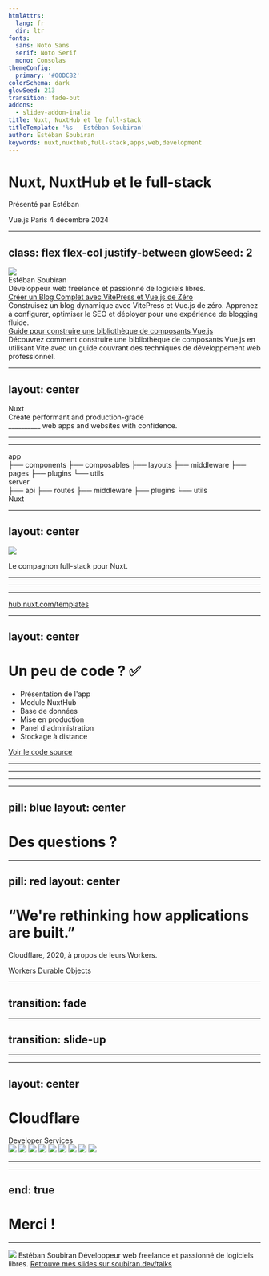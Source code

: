 ```yaml
---
htmlAttrs:
  lang: fr
  dir: ltr
fonts:
  sans: Noto Sans
  serif: Noto Serif
  mono: Consolas
themeConfig:
  primary: '#00DC82'
colorSchema: dark
glowSeed: 213
transition: fade-out
addons:
  - slidev-addon-inalia
title: Nuxt, NuxtHub et le full-stack
titleTemplate: '%s - Estéban Soubiran'
author: Estéban Soubiran
keywords: nuxt,nuxthub,full-stack,apps,web,development
---
```


<div class="relative">
  <h1 class="text-center font-serif pb-36">Nuxt, Nuxt<span class="text-primary">Hub</span> et le full-stack</h1>
  <p class="absolute left-1/2 transform translate -translate-x-1/2 top-24 op-60">
    Présenté par Estéban
  </p>
</div>

<Globe class="absolute z-10 top-2/5 left-1/2 transform -translate-x-1/2" :size="1000" :speed="0.001" :markers="[{ location: [44.833328, -0.56667], size: 0.04 }]" />

<div class="absolute right-6 bottom-6 flex flex-col gap-4 items-end">
  <span class="text-sm op-40">Vue.js Paris</span>
  <span class="text-xs op-20 mt--4">4 décembre 2024</span>
</div>

---
class: flex flex-col justify-between
glowSeed: 2
---

<div class="flex flex-col items-center justify-center">
  <img src="https://github.com/barbapapazes.png" class="size-32" />
  <div class="mt-4 text-xl font-serif font-medium">
    Estéban Soubiran
  </div>
  <div class="mt-1 text-sm op-60">
    Développeur web <span class="line-through">freelance</span> et passionné de logiciels libres.
  </div>
</div>

<Tools />

<div v-click class="grid grid-cols-2 gap-8">
  <Card class="weightless">
    <div class="text-sm">
      <a href="https://soubiran.dev/fr/series/create-a-blog-with-vitepress-and-vue-js-from-scratch" target="_blank" class="border-0! hover:text-inherit!">
        Créer un Blog Complet avec VitePress et Vue.js de Zéro
        <span class="absolute inset-0 z-1"></span>
      </a>
    </div>
    <div class="mt-1 text-xs op-60">
      Construisez un blog dynamique avec VitePress et Vue.js de zéro. Apprenez à configurer, optimiser le SEO et déployer pour une expérience de blogging fluide.
    </div>
  </Card>

  <Card class="weightless [--animation-delay:2s]">
    <div class="text-sm">
      <a href="https://soubiran.dev/fr/series/the-complete-guide-to-building-a-vue-js-component-library" target="_blank" class="border-0! hover:text-inherit!">
        Guide pour construire une bibliothèque de composants Vue.js
        <span class="absolute inset-0 z-1"></span>
      </a>
    </div>
    <div class="mt-1 text-xs op-60">
      Découvrez comment construire une bibliothèque de composants Vue.js en utilisant Vite avec un guide couvrant des techniques de développement web professionnel.
    </div>
  </Card>
</div>

<Socials />

---
layout: center
---

<div
  class="font-serif transition duration-500 text-center text-5xl"
 :class="$clicks < 1 ? 'scale-200' : ''"
>
  Nuxt
</div>

<div v-click class="mt-4 forward:delay-400 text-2xl text-center op-60">
Create performant and production-grade<br><span class="text-primary">__________</span> web apps and websites with confidence.
</div>

---

<Inalia
  question="Create performant and production-grade __________ web apps and websites with confidence."
  type="text"
  chart=""
  :data="[
    'Fullstack', 'Fullstack', 'fullstack', 'Fullstack', 'Fullstack', 'green', 'Fullstack', 'Fullstack', 'Fullstack', 'Development', 'Full stack'
  ]"
/>

---

<Card class="grid grid-cols-2 text-4xl font-mono items-start">
  <div>
    <div v-click class="flex flex-row gap-4 items-end">
      <div class="i-vscode-icons-folder-type-app size-12" />
      <div class="op-80">app</div>
    </div>
    <div class="ml-6 mt-4 text-2xl op-40 flex flex-col">
      <span v-click class="forward:delay-50 backward:delay-350">├── components</span>
      <span v-after class="forward:delay-100 backward:delay-300">├── composables</span>
      <span v-after class="forward:delay-150 backward:delay-250">├── layouts</span>
      <span v-after class="forward:delay-200 backward:delay-200">├── middleware</span>
      <span v-after class="forward:delay-250 backward:delay-150">├── pages</span>
      <span v-after class="forward:delay-300 backward:delay-100">├── plugins</span>
      <span v-after class="forward:delay-350 backward:delay-50">└── utils</span>
    </div>
  </div>

  <div>
    <div v-click class="flex flex-row gap-4 items-end">
      <div class="i-vscode-icons-folder-type-server size-12" />
      <div class="op-80">server</div>
    </div>
    <div class="ml-6 mt-4 text-2xl op-40 flex flex-col">
      <span v-click class="forward:delay-50 backward:delay-350">├── api</span>
      <span v-after class="forward:delay-100 backward:delay-300">├── routes</span>
      <span v-after class="forward:delay-150 backward:delay-250">├── middleware</span>
      <span v-after class="forward:delay-200 backward:delay-200">├── plugins</span>
      <span v-after class="forward:delay-250 backward:delay-150">└── utils</span>
    </div>
    </div>
</Card>

<div class="ml-4 mt-4 flex flex-row gap-4 items-end">
  <div class="i-vscode-icons-folder-type-nuxt-opened size-12" />
  <div class="op-80 font-mono text-4xl">Nuxt</div>
</div>

---
layout: center
---

<img src="/nuxthub.svg" class="h-20">

<p class="op-60">
  Le compagnon full-stack pour Nuxt.
</p>

---

<Inalia
  question="Qui connait NuxtHub ?"
  type="single_select"
  chart="donut"
  :data="[
    { label: 'Oui, je l\'ai déjà utilisé', count: 1, color: '#8bcaaf' }, { label: 'Oui, de nom', count: 4, color: '#389172' }, { label: 'Non, je ne connais pas', count: 15, color: '#1f5d49' }
  ]"
/>

---

<NuxtHubBento />

---

<NuxtHubTemplates />

<a v-after href="https://hub.nuxt.com/templates" target="_blank" class="text-xs absolute bottom-2 left-1/2 -translate-x-1/2 op-20 forward:delay-750">
  hub.nuxt.com/templates
</a>

---
layout: center
---

<h1 class="text-center font-serif">
  Un peu de code ? ✅
</h1>

<ul>
  <li v-click class="backward:delay-500">Présentation de l'app</li>
  <li v-after class="forward:delay-100 backward:delay-400">Module NuxtHub</li>
  <li v-after class="forward:delay-200 backward:delay-300">Base de données</li>
  <li v-after class="forward:delay-300 backward:delay-200">Mise en production</li>
  <li v-after class="forward:delay-400 backward:delay-100">Panel d'administration</li>
  <li v-after class="forward:delay-500">Stockage à distance</li>
</ul>

<a href="https://github.com/Barbapapazes/vuejs-paris-2024-12" target="_blank" class="absolute left-1/2 bottom-6 -translate-x-1/2 text-xs op-20">
  Voir le code source
</a>

<!--

_Préparer un peu en amont le repo pour retirer le module du fichier de configuration et sa configuration (`hub: { database: true }`) pour faire semblant d'installer le module_

- Ajout du module dans `nuxt.config.ts`
- Activation de la base de données
- Migrations et intégration de Drizzle
- Déploiement avec `npx nuxhub deploy` (rien ne change entre l'environnement de dev et de prod)
- Visite du site d'administration via le dashboard d'administration
- Stockage à distance

nommer le repo vuejs-paris-2024-12
installer nuxt auth utils avec github tout prêt à être utiliser
installer nuxthub et tout configurer pour que ça fonctionne

en mode, un avis sur Vue.js ?

une simple todo avec nuxt/ui3
et ne laisser à écrire que le code pour save la todo, et les retrieve (les laisser en commentaire dans le dessous au cas où)

il faut insister sur le fait que c'est le même environment de dev et de prod
et la possibilité de voir les données des gens

 -->

---

<NuxtHubBento :clicks="false" />

---

<Inalia
  question="C'est votre dernière chance, il n'y a pas de retour en arrière possible !"
  type="single_select"
  chart="bar"
  :data="[
    { label: 'Vous posez vos questions', count: 0, color: '#2563eb' }, { label: 'Plongeons au coeur de NuxtHub et Cloudflare', count: 0, color: '#dc2626' }
  ]"
/>

---

<ChooseYourPath />

---
pill: blue
layout: center
---

<h1 class="font-serif">Des questions ?</h1>

<EndTalk class="absolute bottom-12 text-sm op-60 left-1/2 -translate-x-1/2" />

---
pill: red
layout: center
---

<div class="i-logos-cloudflare-icon absolute z--10 w-60 h-60 top-20 left-12 op-20" />

<h1 class="font-serif">
  “We're rethinking how applications are built.”
</h1>

<p class="text-end">
  Cloudflare, 2020, à propos de leurs Workers.
</p>

<div class="absolute right-6 bottom-6 flex flex-col gap-4 items-end">
  <a href="https://blog.cloudflare.com/introducing-workers-durable-objects/" class="text-xs op-20">Workers Durable Objects</a>
</div>

<!--
À la fin de cette présentation, vous aurez toutes les clés pour comprendre pourquoi cette citation est si importante et comment elle reflète les services de Cloudflare. Mais avant cela, comprenons comment les applications sont construites aujourd'hui.
-->

---
transition: fade
---

<Inalia
  question="Quels sont les besoins essentiels d'une application web ?"
  type="multiple_select"
  chart="donut"
  :data="[
    { label: 'Base de Données', count: 0, color: '#aeffde' }, { label: 'Stockage Clé-Valeur', count: 0, color: '#2bfda7' }, { label: 'Stockage Blob', count: 0, color: '#00c060' }, { label: 'Queue', count: 0, color: '#009658' }, { label: 'Mailer', count: 0, color: '#07603e' }
  ]"
/>

---
transition: slide-up
---

<OriginServer />

---

<CloudflareNetwork />

---
layout: center
---

<div class="relative">
  <h1 font="serif" text="center" flex="~ row items-center gap-4">
    <span i-logos-cloudflare-icon w="16" h="16" inline-block></span>
    <span>Cloudflare</span>
  </h1>

  <div class="absolute right-0 bottom--1 text-xs op-40">
    Developer Services
  </div>
</div>

<v-click at="1">
  <Card class="mt-12 flex flex-row justify-center items-center gap-2 overflow-hidden">
    <v-clicks>
      <img class="w-8" src="/cf-kv.svg" />
      <img class="w-8" src="/cf-d1.svg" />
      <img class="w-7" src="/cf-r2.svg" />
      <img class="w-8" src="/cf-queues.svg" />
    </v-clicks>
  </Card>
</v-click>

<v-click at="5">
  <Card class="mt-8 flex flex-row justify-center items-center gap-2 overflow-hidden">
    <v-clicks>
      <img class="w-8" src="/cf-pages.svg" />
      <img class="w-8" src="/cf-vectorize.svg" />
      <img class="w-8" src="/cf-web-analytics.svg" />
      <img class="w-8" src="/cf-workflows.svg" />
      <img class="w-8" src="/cf-do.svg" />
    </v-clicks>
  </Card>
</v-click>

<CloudflareNetworkGlobe v-click class="absolute -z-1 left-1/2 top-2/5 transform -translate-x-1/2 op-60" :size="600" />

---

<NuxtHubBento :clicks="false" />

---
end: true
---

<h1 text="center" font="serif">Merci !</h1>

<hr class="bg-white op-20 my-12" />

<Card class="flex flex-col p-6">
  <img src="https://github.com/barbapapazes.png" class="mx-auto size-20" />

  <span class="mt-6 text-center text-xl font-serif font-medium">
    Estéban Soubiran
  </span>

  <span class="mt-1 text-center text-sm op-60">
    Développeur web <span class="line-through">freelance</span> et passionné de logiciels libres.
  </span>

  <Socials :click="0" class="mt-8" />
</Card>

<a href="https://soubiran.dev/talks" target="_blank" class="absolute left-1/2 bottom-6 -translate-x-1/2 text-xs op-20">
  Retrouve mes slides sur soubiran.dev/talks
</a>
